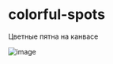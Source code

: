 # colorful-spots
Цветные пятна на канвасе

![image](https://github.com/user-attachments/assets/53b1322a-c564-43d9-95f3-2ce9e6b936c1)

